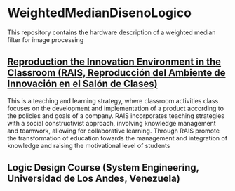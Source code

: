 # WeightedMedianDisenoLogico

This repository contains the hardware description of a weighted median filter for image processing

## [Reproduction the Innovation Environment in the Classroom (RAIS, Reproducción del Ambiente de Innovación en el Salón de Clases)](http://erevistas.saber.ula.ve/index.php/cienciaeingenieria/article/view/3242)

This is a teaching and learning strategy, where classroom activities class focuses on the development and implementation of a product according to the policies and goals of a company. RAIS incorporates teaching strategies with a social constructivist approach, involving knowledge management and teamwork, allowing for collaborative learning. Through RAIS promote the transformation of education towards the management and integration of knowledge and raising the motivational level of students

## Logic Design Course (System Engineering, Universidad de Los Andes, Venezuela)
